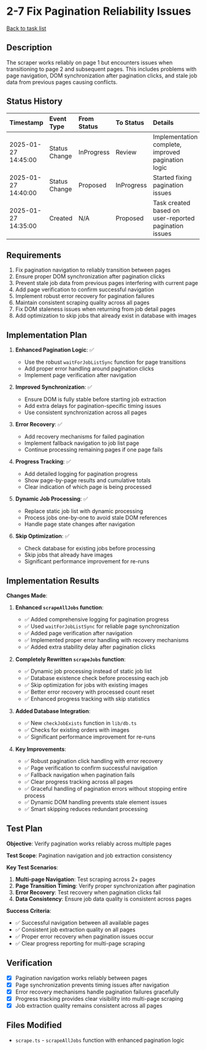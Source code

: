 # 2-7 Fix Pagination Reliability Issues

[Back to task list](./tasks.md)

## Description

The scraper works reliably on page 1 but encounters issues when transitioning to page 2 and subsequent pages. This includes problems with page navigation, DOM synchronization after pagination clicks, and stale job data from previous pages causing conflicts.

## Status History

| Timestamp           | Event Type    | From Status | To Status  | Details                                               | User     |
| :------------------ | :------------ | :---------- | :--------- | :---------------------------------------------------- | :------- |
| 2025-01-27 14:45:00 | Status Change | InProgress  | Review     | Implementation complete, improved pagination logic    | AI_Agent |
| 2025-01-27 14:40:00 | Status Change | Proposed    | InProgress | Started fixing pagination issues                      | AI_Agent |
| 2025-01-27 14:35:00 | Created       | N/A         | Proposed   | Task created based on user-reported pagination issues | AI_Agent |

## Requirements

1. Fix pagination navigation to reliably transition between pages
2. Ensure proper DOM synchronization after pagination clicks
3. Prevent stale job data from previous pages interfering with current page
4. Add page verification to confirm successful navigation
5. Implement robust error recovery for pagination failures
6. Maintain consistent scraping quality across all pages
7. Fix DOM staleness issues when returning from job detail pages
8. Add optimization to skip jobs that already exist in database with images

## Implementation Plan

1. **Enhanced Pagination Logic**: ✅

   - Use the robust `waitForJobListSync` function for page transitions
   - Add proper error handling around pagination clicks
   - Implement page verification after navigation

2. **Improved Synchronization**: ✅

   - Ensure DOM is fully stable before starting job extraction
   - Add extra delays for pagination-specific timing issues
   - Use consistent synchronization across all pages

3. **Error Recovery**: ✅

   - Add recovery mechanisms for failed pagination
   - Implement fallback navigation to job list page
   - Continue processing remaining pages if one page fails

4. **Progress Tracking**: ✅

   - Add detailed logging for pagination progress
   - Show page-by-page results and cumulative totals
   - Clear indication of which page is being processed

5. **Dynamic Job Processing**: ✅

   - Replace static job list with dynamic processing
   - Process jobs one-by-one to avoid stale DOM references
   - Handle page state changes after navigation

6. **Skip Optimization**: ✅
   - Check database for existing jobs before processing
   - Skip jobs that already have images
   - Significant performance improvement for re-runs

## Implementation Results

**Changes Made**:

1. **Enhanced `scrapeAllJobs` function**:

   - ✅ Added comprehensive logging for pagination progress
   - ✅ Used `waitForJobListSync` for reliable page synchronization
   - ✅ Added page verification after navigation
   - ✅ Implemented proper error handling with recovery mechanisms
   - ✅ Added extra stability delay after pagination clicks

2. **Completely Rewritten `scrapeJobs` function**:

   - ✅ Dynamic job processing instead of static job list
   - ✅ Database existence check before processing each job
   - ✅ Skip optimization for jobs with existing images
   - ✅ Better error recovery with processed count reset
   - ✅ Enhanced progress tracking with skip statistics

3. **Added Database Integration**:

   - ✅ New `checkJobExists` function in `lib/db.ts`
   - ✅ Checks for existing orders with images
   - ✅ Significant performance improvement for re-runs

4. **Key Improvements**:
   - ✅ Robust pagination click handling with error recovery
   - ✅ Page verification to confirm successful navigation
   - ✅ Fallback navigation when pagination fails
   - ✅ Clear progress tracking across all pages
   - ✅ Graceful handling of pagination errors without stopping entire process
   - ✅ Dynamic DOM handling prevents stale element issues
   - ✅ Smart skipping reduces redundant processing

## Test Plan

**Objective**: Verify pagination works reliably across multiple pages

**Test Scope**: Pagination navigation and job extraction consistency

**Key Test Scenarios**:

1. **Multi-page Navigation**: Test scraping across 2+ pages
2. **Page Transition Timing**: Verify proper synchronization after pagination
3. **Error Recovery**: Test recovery when pagination clicks fail
4. **Data Consistency**: Ensure job data quality is consistent across pages

**Success Criteria**:

- ✅ Successful navigation between all available pages
- ✅ Consistent job extraction quality on all pages
- ✅ Proper error recovery when pagination issues occur
- ✅ Clear progress reporting for multi-page scraping

## Verification

- [x] Pagination navigation works reliably between pages
- [x] Page synchronization prevents timing issues after navigation
- [x] Error recovery mechanisms handle pagination failures gracefully
- [x] Progress tracking provides clear visibility into multi-page scraping
- [x] Job extraction quality remains consistent across all pages

## Files Modified

- `scrape.ts` - `scrapeAllJobs` function with enhanced pagination logic
